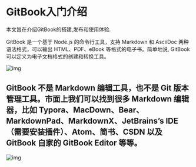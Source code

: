 # GitBook入门介绍

本文旨在介绍GitBook的搭建,发布和使用体验.

GitBook 是一个基于 Node.js 的命令行工具，支持 Markdown 和 AsciiDoc 两种语法格式，可以输出 HTML、PDF、eBook 等格式的电子书。简单地说, GitBook 可以定义为电子文档格式的创建和转换工具。
　　



![img](http://kan.027cgb.com/622149/GitBook/readme.png)











GitBook 不是 Markdown 编辑工具，也不是 Git 版本管理工具。市面上我们可以找到很多 Markdown 编辑器，比如 Typora、MacDown、Bear、MarkdownPad、MarkdownX、JetBrains’s IDE（需要安装插件）、Atom、简书、CSDN 以及 GitBook 自家的 GitBook Editor 等等。
--------------------- 



![img](http://kan.027cgb.com/622149/GitBook/Chapter1_ToolsForMarkdown.png)